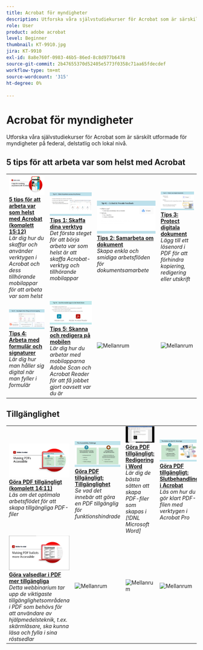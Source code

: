 ```yaml
---
title: Acrobat för myndigheter
description: Utforska våra självstudiekurser för Acrobat som är särskilt utformade för myndigheter på federal, delstatlig och lokal nivå
role: User
product: adobe acrobat
level: Beginner
thumbnail: KT-9910.jpg
jira: KT-9910
exl-id: 8a8e760f-0983-46b5-86ed-8c8d977b6478
source-git-commit: 2b47655370d52405e5773f0358c71aa65fdecdef
workflow-type: tm+mt
source-wordcount: '315'
ht-degree: 0%

---
```


# Acrobat för myndigheter

Utforska våra självstudiekurser för Acrobat som är särskilt utformade för myndigheter på federal, delstatlig och lokal nivå.

## 5 tips för att arbeta var som helst med Acrobat

<table style="table-layout:fixed">
<tr>
  <td>
    <a href="5-tips-for-working-anywhere-with-acrobat-dc-for-government.md">
      <img alt="5 tips för att arbeta var som helst med Acrobat (komplett 15:12)" src="../../assets/5tipscomplete.png" />
    </a>
    <div>
    <a href="5-tips-for-working-anywhere-with-acrobat-dc-for-government.md"><strong>5 tips för att arbeta var som helst med Acrobat (komplett 15:12)</strong></a>
    </div>
    <em>Lär dig hur du skaffar och använder verktygen i Acrobat och dess tillhörande mobilappar för att arbeta var som helst</em>
    <br>
  </td>
  <td>
    <a href="get-your-tools.md">
      <img alt="Tips 1: Skaffa dina verktyg" src="../../assets/Tip1.png" />
    </a>
    <div>
    <a href="get-your-tools.md"><strong>Tips 1: Skaffa dina verktyg</strong></a>
    </div>
    <em>Det första steget för att börja arbeta var som helst är att skaffa Acrobat-verktyg och tillhörande mobilappar</em>
    <br>
  </td>  
  <td>
    <a href="collaborate-on-documents.md">
      <img alt="Tips 2: Samarbeta om dokument" src="../../assets/Tip2.png" />
    </a>
    <div>
    <a href="collaborate-on-documents.md"><strong>Tips 2: Samarbeta om dokument</strong></a>
    </div>
    <em>Skapa enkla och smidiga arbetsflöden för dokumentsamarbete</em>
    <br>
  </td>
  <td>
    <a href="protect-digital-documents.md">
      <img alt="Tips: 3 Protect-dokument" src="../../assets/Tip3.png" />
    </a>
    <div>
    <a href="protect-digital-documents.md"><strong>Tips 3: Protect digitala dokument</strong></a>
    </div>
    <em>Lägg till ett lösenord i PDF för att förhindra kopiering, redigering eller utskrift</em>
    <br>
  </td>
</tr>
  <td>
    <a href="work-with-forms-and-signatures.md">
      <img alt="Tips 4: Arbeta med formulär och signaturer" src="../../assets/Tip4.png" />
    </a>
    <div>
    <a href="work-with-forms-and-signatures.md"><strong>Tips 4: Arbeta med formulär och signaturer</strong></a>
    </div>
    <em>Lär dig hur man håller sig digital när man fyller i formulär</em>
    <br>
  </td>
  <td>
    <a href="scan-and-edit-on-mobile.md">
      <img alt="Tips 5: Skanna och redigera på mobilen" src="../../assets/Tip5.png" />
    </a>
    <div>
    <a href="scan-and-edit-on-mobile.md"><strong>Tips 5: Skanna och redigera på mobilen</strong></a>
    </div>
    <em>Lär dig hur du arbetar med mobilapparna Adobe Scan och Acrobat Reader för att få jobbet gjort oavsett var du är</em>
    <br>
  </td>
  <td>
   <img alt="Mellanrum" src="../../assets/Grayspacer.png" />
    <div>
    <br>
  </td>
  <td>
   <img alt="Mellanrum" src="../../assets/Grayspacer.png" />
    <div>
    <br>
  </td>
</tr>
</table>

## Tillgänglighet

<table>
<tr>
  <td>
    <a href="making-pdfs-accessible.md">
      <img alt="Göra PDF tillgängligt (komplett 14:11)" src="../../assets/Accessiblecomplete.png" />
    </a>
    <div>
    <a href="making-pdfs-accessible.md"><strong>Göra PDF tillgängligt (komplett 14:11)</strong></a>
    </div>
    <em>Läs om det optimala arbetsflödet för att skapa tillgängliga PDF-filer</em>
    <br>
  </td>
  <td>
    <a href="understanding-accessibility.md">
      <img alt="Göra PDF tillgängligt: Tillgänglighet" src="../../assets/Accessibiityunderstanding.png" />
    </a>
    <div>
    <a href="understanding-accessibility.md"><strong>Göra PDF tillgängligt: Tillgänglighet</strong></a>
    </div>
    <em>Se vad det innebär att göra en PDF tillgänglig för funktionshindrade</em>
    <br>
  </td>  
  <td>
    <a href="collaborate-on-documents.md">
      <img alt="Göra PDF tillgängligt: Redigering i Word" src="../../assets/Accessibilityword.png" />
    </a>
    <div>
    <a href="collaborate-on-documents.md"><strong>Göra PDF tillgängligt: Redigering i Word</strong></a>
    </div>
    <em>Lär dig de bästa sätten att skapa PDF-filer som skapas i [!DNL Microsoft Word]</em>
    <br>
  </td>
   <td>
    <a href="finishing-in-acrobat.md">
      <img alt="Göra PDF tillgängligt: Slutbehandling i Acrobat" src="../../assets/Accessibilityacrobat.png" />
    </a>
    <div>
    <a href="finishing-in-acrobat.md"><strong>Göra PDF tillgängligt: Slutbehandling i Acrobat</strong></a>
    </div>
    <em>Läs om hur du gör klart PDF-filen med verktygen i Acrobat Pro</em>
    <br>
  </td>
</tr>
<tr>
  <td>
    <a href="making-pdf-ballots-accessible.md">
      <img alt="Göra valsedlar i PDF mer tillgängliga" src="../../assets/Accessibleballots.png" />
    </a>
    <div>
    <a href="making-pdf-ballots-accessible.md"><strong>Göra valsedlar i PDF mer tillgängliga</strong></a>
    </div>
    <em>Detta webbinarium tar upp de viktigaste tillgänglighetsområdena i PDF som behövs för att användare av hjälpmedelsteknik, t.ex. skärmläsare, ska kunna läsa och fylla i sina röstsedlar</em>
    <br>
  </td>  
  <td>
   <img alt="Mellanrum" src="../../assets/Grayspacer.png" />
    <div>
    <br>
  </td>
  <td>
   <img alt="Mellanrum" src="../../assets/Grayspacer.png" />
    <div>
    <br>
  </td>
  <td>
   <img alt="Mellanrum" src="../../assets/Grayspacer.png" />
    <div>
    <br>
  </td>
</tr>
</table>
